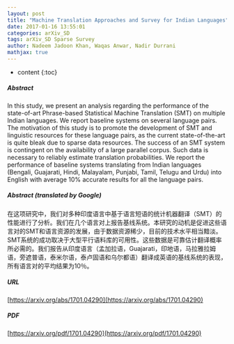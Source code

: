 ```yaml
---
layout: post
title: "Machine Translation Approaches and Survey for Indian Languages"
date: 2017-01-16 13:55:01
categories: arXiv_SD
tags: arXiv_SD Sparse Survey
author: Nadeem Jadoon Khan, Waqas Anwar, Nadir Durrani
mathjax: true
---
```


* content
{:toc}

##### Abstract
In this study, we present an analysis regarding the performance of the state-of-art Phrase-based Statistical Machine Translation (SMT) on multiple Indian languages. We report baseline systems on several language pairs. The motivation of this study is to promote the development of SMT and linguistic resources for these language pairs, as the current state-of-the-art is quite bleak due to sparse data resources. The success of an SMT system is contingent on the availability of a large parallel corpus. Such data is necessary to reliably estimate translation probabilities. We report the performance of baseline systems translating from Indian languages (Bengali, Guajarati, Hindi, Malayalam, Punjabi, Tamil, Telugu and Urdu) into English with average 10% accurate results for all the language pairs.

##### Abstract (translated by Google)
在这项研究中，我们对多种印度语言中基于语言短语的统计机器翻译（SMT）的性能进行了分析。我们在几个语言对上报告基线系统。本研究的动机是促进这些语言对的SMT和语言资源的发展，由于数据资源稀少，目前的技术水平相当黯淡。 SMT系统的成功取决于大型平行语料库的可用性。这些数据是可靠估计翻译概率所必需的。我们报告从印度语言（孟加拉语，Guajarati，印地语，马拉雅拉姆语，旁遮普语，泰米尔语，泰卢固语和乌尔都语）翻译成英语的基线系统的表现，所有语言对的平均结果为10％。

##### URL
[https://arxiv.org/abs/1701.04290](https://arxiv.org/abs/1701.04290)

##### PDF
[https://arxiv.org/pdf/1701.04290](https://arxiv.org/pdf/1701.04290)

